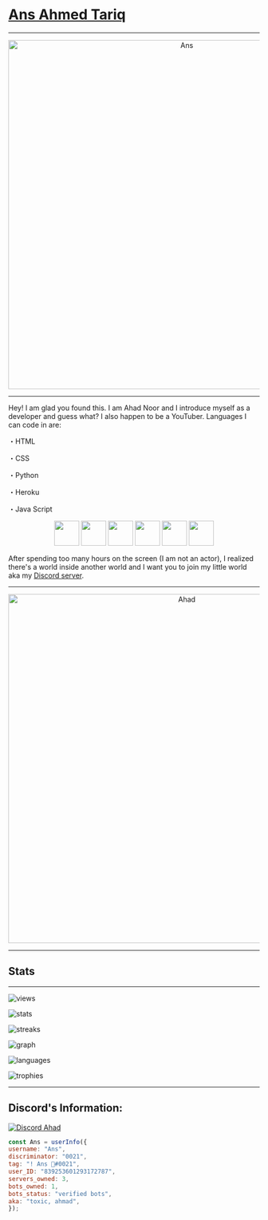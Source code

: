 # [Ans Ahmed Tariq](https://www.itsanss.cf)
***
<a href="https://itsanss.cf"><p align="center"><img width="700px" alt="Ans" src="https://media.discordapp.net/attachments/977384933620322354/1034130971072659497/myportofolio.png?width=1025&height=430"/></p></a>

***

Hey! I am glad you found this. I am Ahad Noor and I introduce myself as a developer and guess what? I also happen to be a YouTuber. Languages I can code in are:


・HTML

・CSS

・Python

・Heroku

・Java Script


<p align="center">
<img src="https://github.com/yurijserrano/Github-Profile-Readme-Logos/blob/master/programming%20languages/javascript.svg" width="50" height="50"/>
<img src="https://github.com/yurijserrano/Github-Profile-Readme-Logos/blob/master/others/html.svg" width="50" height="50"/>
<img src="https://github.com/yurijserrano/Github-Profile-Readme-Logos/blob/master/others/css.svg" width="50" height="50"/>
<img src="https://github.com/yurijserrano/Github-Profile-Readme-Logos/blob/master/programming%20languages/python.svg" width="50" height="50"/>
<img src="https://github.com/yurijserrano/Github-Profile-Readme-Logos/blob/master/databases/javascript.svg" width="50" height="50"/> 
<img src="https://github.com/yurijserrano/Github-Profile-Readme-Logos/blob/master/cloud/heroku.svg" width="50" height="50"/>
</p>

After spending too many hours on the screen (I am not an actor), I realized there's a world inside another world and I want you to join my little world aka my [Discord server](https://discord.gg/Ncsc5pRNgf).

***
<a href="https://itscruel.cf/"><p align="center"><img width="700px" alt="Ahad" src="https://media.discordapp.net/attachments/840846571326275609/995180079623700522/DEE8C6CD-F31C-4CB2-B852-EBF7FF8BF373.jpg"/></p></a>
***
## Stats
***
![views](https://komarev.com/ghpvc/?username=ToxicHacked&&style=for-the-badge&&color=0D0D0D&&label=TOTAL+VIEWS+ON+GITHUB+PROFILE)


![stats](https://github-readme-stats.vercel.app/api?username=ToxicHacked9&theme=midnight-purple&layout=compact&bg_color=0D0D0D&hide_border=true)


![streaks](https://github-readme-streak-stats.herokuapp.com/?user=ToxicHacked&theme=highcontrast&background=0D0D0D&ring=9645F4&fire=FFFF00&hide_border=true&currStreakLabel=9645F4&sideLabels=9645F4&stroke=9645F4)


![graph](https://activity-graph.herokuapp.com/graph?username=ToxicHacked&bg_color=0D0D0D&color=9645F4&line=9645F4&point=FFFF00&hide_border=true)


![languages](https://github-readme-stats.vercel.app/api/top-langs/?username=ToxicHacked&theme=midnight-purple&layout=compact&bg_color=0D0D0D&hide_border=true)


![trophies](https://github-profile-trophy.vercel.app/?username=ToxicHacked&theme=dark_lover&no-frame=true)

***
## Discord's Information:
[![Discord Ahad]([https://lanyard.cnrad.dev/api/839253601293172787?theme=dark&bg=0D0D0D&animated=true&idleMessage=Prolly+sleeping)](https://discord.com/users/839253601293172787)


```js
const Ans = userInfo({
username: "Ans",
discriminator: "0021",
tag: "! Ans 🥀#0021",
user_ID: "839253601293172787",
servers_owned: 3,
bots_owned: 1,
bots_status: "verified bots",
aka: "toxic, ahmad",
});
```
